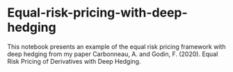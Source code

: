 # Equal-risk-pricing-with-deep-hedging
This notebook presents an example of the equal risk pricing framework with deep hedging from my paper Carbonneau, A. and Godin, F. (2020). Equal Risk Pricing of Derivatives with Deep Hedging. 
